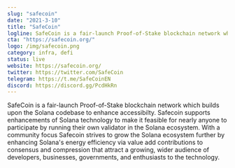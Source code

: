```yaml
---
slug: "safecoin"
date: "2021-3-10"
title: "SafeCoin"
logline: SafeCoin is a fair-launch Proof-of-Stake blockchain network which builds upon the Solana codebase to enhance accessibility.
cta: "https://safecoin.org/"
logo: /img/safecoin.png
category: infra, defi
status: live
website: https://safecoin.org/
twitter: https://twitter.com/SafeCoin
telegram: https://t.me/SafeCoinEN
discord: https://discord.gg/PcdHkRn
---
```


SafeCoin is a fair-launch Proof-of-Stake blockchain network which builds upon the Solana codebase to enhance accessibilty. Safecoin supports enhancements of Solana technology to make it feasible for nearly anyone to participate by running their own validator in the Solana ecosystem.  With a community focus Safecoin strives to grow the Solana ecosystem further by enhancing Solana's energy efficiency via value add contributions to consensus and compression that attract a growing, wider audience of developers, businesses, governments, and enthusiasts to the technology.
